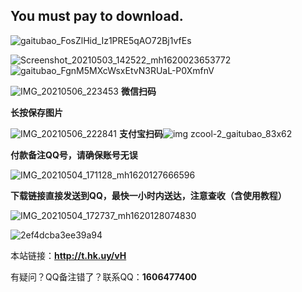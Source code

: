 ## You must pay to download.

![gaitubao_FosZlHid_Iz1PRE5qAO72Bj1vfEs](https://user-images.githubusercontent.com/82256583/116867416-b5ec2000-ac3f-11eb-9e14-05311a157cdb.jpg)

![Screenshot_20210503_142522_mh1620023653772](https://user-images.githubusercontent.com/82256583/116847223-b0311300-ac1c-11eb-9766-fb85b552e768.jpg)
![gaitubao_FgnM5MXcWsxEtvN3RUaL-P0XmfnV](https://user-images.githubusercontent.com/82256583/117277397-6e110700-ae92-11eb-96c3-bf99b4dea45b.jpg)

![IMG_20210506_223453](https://user-images.githubusercontent.com/82256583/117316650-58fc9e00-aebb-11eb-90ae-dc538cba03f4.png)
**微信扫码**

**长按保存图片**

![IMG_20210506_222841](https://user-images.githubusercontent.com/82256583/117315786-96146080-aeba-11eb-844a-43e12466604b.png)
**支付宝扫码**![img zcool-2_gaitubao_83x62](https://user-images.githubusercontent.com/82256583/116975222-decced80-acf1-11eb-911a-2643abc075a0.gif)

**付款备注QQ号，请确保账号无误**

![IMG_20210504_171128_mh1620127666596](https://user-images.githubusercontent.com/82256583/116997142-ff577080-ad0e-11eb-8b24-1dcca307ab66.jpg)

**下载链接直接发送到QQ，最快一小时内送达，注意查收（含使用教程）**

![IMG_20210504_172737_mh1620128074830](https://user-images.githubusercontent.com/82256583/116997856-ef8c5c00-ad0f-11eb-9f3d-ad566df16aee.jpg)

![2ef4dcba3ee39a94](https://user-images.githubusercontent.com/82256583/116986123-ff03a900-acff-11eb-8b41-4b75216fbe7b.gif)

本站链接：**http://t.hk.uy/vH**

有疑问？QQ备注错了？联系QQ：**1606477400**
